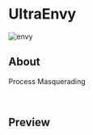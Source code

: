 # UltraEnvy
![envy](https://github.com/user-attachments/assets/142a5672-43fb-4697-82c5-3006f7b9aa9d)

## About
Process Masquerading

<br>

## Preview 
